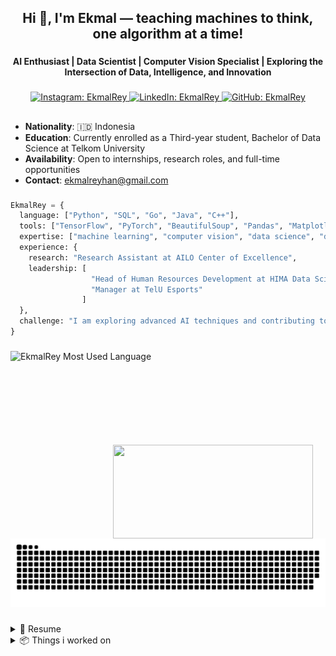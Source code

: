 <h2 align="center">Hi 👋, I'm Ekmal — teaching machines to think, one algorithm at a time!</h2>

###

<h4 align="center">AI Enthusiast | Data Scientist | Computer Vision Specialist | Exploring the Intersection of Data, Intelligence, and Innovation</h4>

###

<div align="center">

  <a href="https://instagram.com/EkmalRey">
    <img src="https://img.shields.io/badge/Instagram-E4405F?style=for-the-badge&logo=instagram&logoColor=white" alt="Instagram: EkmalRey">
  </a>
  <a href="https://www.linkedin.com/in/ekmalrey/">
    <img src="https://img.shields.io/badge/LinkedIn-0077B5?style=for-the-badge&logo=linkedin&logoColor=white" alt="LinkedIn: EkmalRey">
  </a>
  <a href="https://github.com/EkmalRey">
    <img src="https://img.shields.io/badge/GitHub-100000?style=for-the-badge&logo=github&logoColor=white" alt="GitHub: EkmalRey">
  </a>

</div>

##

- **Nationality**: 🇮🇩 Indonesia
- **Education**: Currently enrolled as a Third-year student, Bachelor of Data Science at Telkom University
- **Availability**: Open to internships, research roles, and full-time opportunities
- **Contact**: [ekmalreyhan@gmail.com](mailto:ekmalreyhan@gmail.com)

###

```python
EkmalRey = {
  language: ["Python", "SQL", "Go", "Java", "C++"],
  tools: ["TensorFlow", "PyTorch", "BeautifulSoup", "Pandas", "Matplotlib", "Numpy", ],
  expertise: ["machine learning", "computer vision", "data science", "data analytics", "web scraping"],
  experience: {
    research: "Research Assistant at AILO Center of Excellence",
    leadership: [
                  "Head of Human Resources Development at HIMA Data Science Telkom University",
                  "Manager at TelU Esports"
                ]
  },
  challenge: "I am exploring advanced AI techniques and contributing to real-world data science projects!"
}
```

###

<div align="center">
  <img align="left" src="https://github-readme-stats.vercel.app/api/top-langs?username=ekmalrey&locale=en&layout=compact&card_width=475&langs_count=5&theme=transparent&hide_border=true" height="150" alt="EkmalRey Most Used Language"  /> 
  <img align="right" src="https://i.imgflip.com/9g1lz9.gif" height="150" width="320"  style="padding-right: 20px;" />
</div>

###

<div align="center">
  <picture>
    <source media="(prefers-color-scheme: dark)" srcset="https://raw.githubusercontent.com/ekmalrey/ekmalrey/output/github-snake-dark.svg"/>
    <source media="(prefers-color-scheme: light)" srcset="https://raw.githubusercontent.com/ekmalrey/ekmalrey/output/github-snake.svg" />
    <img alt="github-snake" src="https://raw.githubusercontent.com/ekmalrey/ekmalrey/output/github-snake.svg"/>
  </picture>
</div>

###

<details>
  <summary>📃 Resume</summary>
</details>

<details>
  <summary>📦 Things i worked on </summary>
</details>
